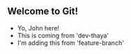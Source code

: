 ## Welcome to Git!

- Yo, John here!
- This is coming from 'dev-thaya'
- I'm adding this from 'feature-branch'